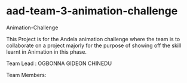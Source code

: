 # aad-team-3-animation-challenge
Animation-Challenge

This Project is for the Andela animation challenge where the team is to collaborate on a project majorly for the purpose of showing off the skill learnt in Animation in this phase.

Team Lead : 
OGBONNA GIDEON CHINEDU

Team Members:

